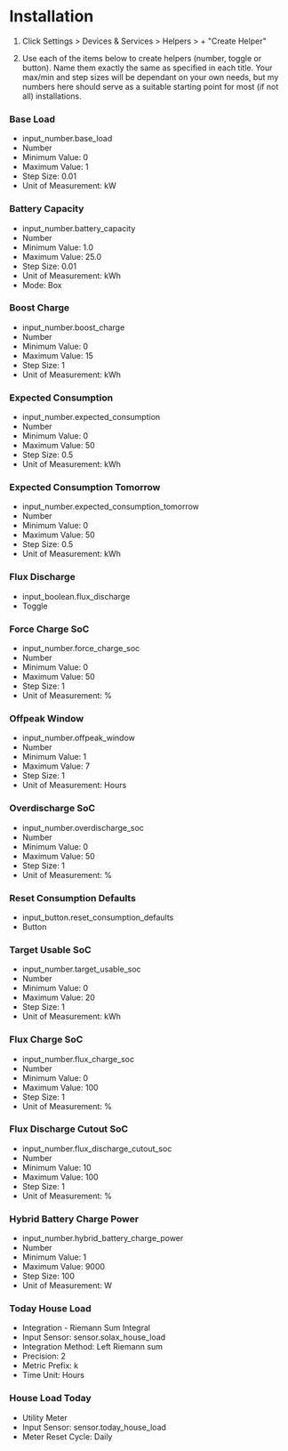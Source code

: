 # Installation

1. Click Settings > Devices & Services > Helpers > + "Create Helper"

2. Use each of the items below to create helpers (number, toggle or button).  Name them exactly the same as specified in each title.  Your max/min and step sizes will be dependant on your own needs, but my numbers here should serve as a suitable starting point for most (if not all) installations.


### Base Load
* input_number.base_load
* Number
* Minimum Value: 0
* Maximum Value: 1
* Step Size: 0.01
* Unit of Measurement: kW

### Battery Capacity
* input_number.battery_capacity
* Number
* Minimum Value: 1.0
* Maximum Value: 25.0
* Step Size: 0.01
* Unit of Measurement: kWh
* Mode: Box

### Boost Charge
* input_number.boost_charge
* Number
* Minimum Value: 0
* Maximum Value: 15
* Step Size: 1
* Unit of Measurement: kWh

### Expected Consumption
* input_number.expected_consumption
* Number
* Minimum Value: 0
* Maximum Value: 50
* Step Size: 0.5
* Unit of Measurement: kWh

### Expected Consumption Tomorrow
* input_number.expected_consumption_tomorrow
* Number
* Minimum Value: 0
* Maximum Value: 50
* Step Size: 0.5
* Unit of Measurement: kWh

### Flux Discharge
* input_boolean.flux_discharge
* Toggle

### Force Charge SoC
* input_number.force_charge_soc
* Number
* Minimum Value: 0
* Maximum Value: 50
* Step Size: 1
* Unit of Measurement: %

### Offpeak Window
* input_number.offpeak_window
* Number
* Minimum Value: 1
* Maximum Value: 7
* Step Size: 1
* Unit of Measurement: Hours

### Overdischarge SoC
* input_number.overdischarge_soc
* Number
* Minimum Value: 0
* Maximum Value: 50
* Step Size: 1
* Unit of Measurement: %

### Reset Consumption Defaults
* input_button.reset_consumption_defaults
* Button

### Target Usable SoC
* input_number.target_usable_soc
* Number
* Minimum Value: 0
* Maximum Value: 20
* Step Size: 1
* Unit of Measurement: kWh

### Flux Charge SoC
* input_number.flux_charge_soc
* Number
* Minimum Value: 0
* Maximum Value: 100
* Step Size: 1
* Unit of Measurement: %

### Flux Discharge Cutout SoC
* input_number.flux_discharge_cutout_soc
* Number
* Minimum Value: 10
* Maximum Value: 100
* Step Size: 1
* Unit of Measurement: %

### Hybrid Battery Charge Power
* input_number.hybrid_battery_charge_power
* Number
* Minimum Value: 1
* Maximum Value: 9000
* Step Size: 100
* Unit of Measurement: W

### Today House Load
* Integration - Riemann Sum Integral
* Input Sensor: sensor.solax_house_load
* Integration Method: Left Riemann sum
* Precision: 2
* Metric Prefix: k
* Time Unit: Hours

### House Load Today
* Utility Meter
* Input Sensor: sensor.today_house_load
* Meter Reset Cycle: Daily